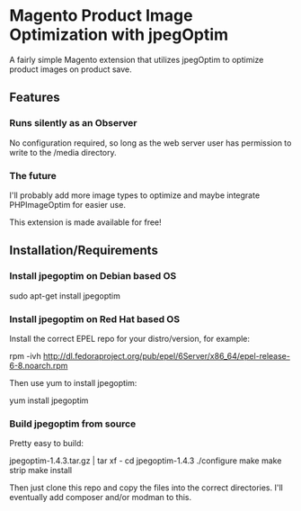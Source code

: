 # Magento Product Image Optimization with jpegOptim

A fairly simple Magento extension that utilizes jpegOptim to optimize product images on product save.

## Features

### Runs silently as an Observer

No configuration required, so long as the web server user has permission to write to the /media directory.

### The future

I'll probably add more image types to optimize and maybe integrate PHPImageOptim for easier use.

This extension is made available for free!

## Installation/Requirements

### Install jpegoptim on Debian based OS

sudo apt-get install jpegoptim

### Install jpegoptim on Red Hat based OS

Install the correct EPEL repo for your distro/version, for example:

rpm -ivh http://dl.fedoraproject.org/pub/epel/6Server/x86_64/epel-release-6-8.noarch.rpm

Then use yum to install jpegoptim:

yum install jpegoptim

### Build jpegoptim from source

Pretty easy to build:

jpegoptim-1.4.3.tar.gz | tar xf -
cd jpegoptim-1.4.3
./configure
make
make strip
make install



Then just clone this repo and copy the files into the correct directories. I'll eventually add composer and/or modman to this.



